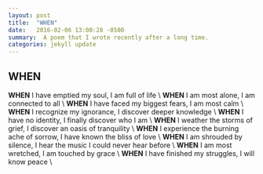 ```yaml
---
layout: post
title:  "WHEN"
date:   2016-02-06 13:00:28 -0500
summary:  A poem that I wrote recently after a long time.   
categories: jekyll update
---
```

## WHEN

__WHEN__ I have emptied my soul, I am full of life \\
__WHEN__ I am most alone, I am connected to all \\
__WHEN__ I have faced my biggest fears, I am most calm \\
__WHEN__ I recognize my ignorance, I discover deeper knowledge \\
__WHEN__ I have no identity, I finally discover who I am \\
__WHEN__ I weather the storms of grief, I discover an oasis of tranquility \\
__WHEN__ I experience the burning ache of sorrow, I have known the bliss of love \\
__WHEN__ I am shrouded by silence, I hear the music I could never hear before \\
__WHEN__ I am most wretched, I am touched by grace \\
__WHEN__ I have finished my struggles, I will know peace \
